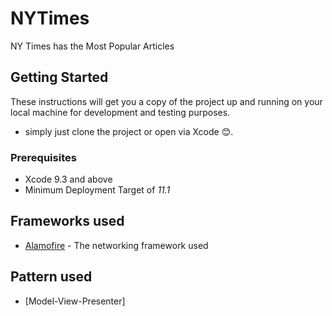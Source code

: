 # NYTimes
NY Times has the Most Popular Articles

## Getting Started

These instructions will get you a copy of the project up and running on your local machine for development and testing purposes.
- simply just clone the project or open via Xcode 😊.

### Prerequisites

- Xcode 9.3 and above
- Minimum Deployment Target of *11.1*


## Frameworks used
* [Alamofire](https://github.com/Alamofire/Alamofire) - The networking framework used

## Pattern used
* [Model-View-Presenter]


